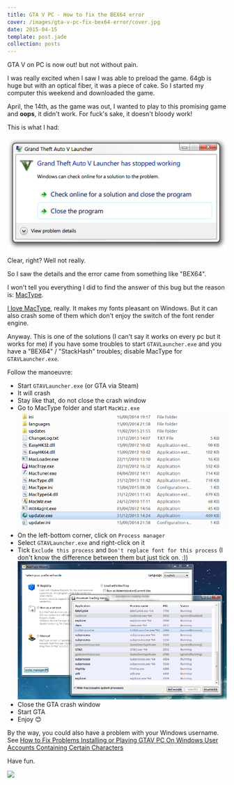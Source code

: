 ```yaml
---
title: GTA V PC - How to fix the BEX64 error
cover: /images/gta-v-pc-fix-bex64-error/cover.jpg
date: 2015-04-15
template: post.jade
collection: posts
---
```


GTA V on PC is now out! but not without pain.

I was really excited when I saw I was able to preload the game. 64gb is huge but with an optical fiber, it was a piece of cake. So I started my computer this weekend and downloaded the game.

April, the 14th, as the game was out, I wanted to play to this promising game and **oops**, it didn't work. For fuck's sake, it doesn't bloody work!

This is what I had:

[![](/images/gta-v-pc-fix-bex64-error/bug.png)](/images/gta-v-pc-fix-bex64-error/bug.png)

Clear, right? Well not really.

So I saw the details and the error came from something like "BEX64".

I won't tell you everything I did to find the answer of this bug but the reason is: [MacType](https://code.google.com/p/mactype/).

[I love MacType](http://diary.kud.io/la-bonne-fonte-de-caract-res-sous-windows/), really. It makes my fonts pleasant on Windows. But it can also crash some of them which don't enjoy the switch of the font render engine.

Anyway. This is one of the solutions (I can't say it works on every pc but it works for me) if you have some troubles to start `GTAVLauncher.exe` and you have a "BEX64" / "StackHash" troubles; disable MacType for `GTAVLauncher.exe`.

Follow the manoeuvre:

- Start `GTAVLauncher.exe` (or GTA via Steam)
- It will crash
- Stay like that, do not close the crash window
- Go to MacType folder and start `MacWiz.exe`
[![](/images/gta-v-pc-fix-bex64-error/mactype.png)](/images/gta-v-pc-fix-bex64-error/mactype.png)
- On the left-bottom corner, click on `Process manager`
- Select `GTAVLauncher.exe` and right-click on it
- Tick `Exclude this process` and `Don't replace font for this process` (I don't know the difference between them but just tick on. :))
[![](/images/gta-v-pc-fix-bex64-error/disable-gta-launcher.png)](/images/gta-v-pc-fix-bex64-error/disable-gta-launcher.png)
- Close the GTA crash window
- Start GTA
- Enjoy 😊

By the way, you could also have a problem with your Windows username. See [How to Fix Problems Installing or Playing GTAV PC On Windows User Accounts Containing Certain Characters](https://support.rockstargames.com/hc/en-us/articles/204772198)

Have fun.

[![](http://media.giphy.com/media/Pp0P0yUpqwukM/giphy.gif)](http://media.giphy.com/media/Pp0P0yUpqwukM/giphy.gif)

